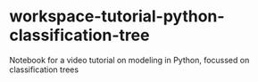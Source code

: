 # workspace-tutorial-python-classification-tree
Notebook for a video tutorial on modeling in Python, focussed on classification trees
